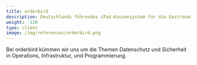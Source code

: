```yaml
---
title: orderbird
description: Deutschlands führendes iPad-Kassensystem für die Gastronomie
weight: -110
type: client
image: /img/references/orderbird.png
---
```

Bei orderbird kümmen wir uns um die Themen Datenschutz und Sicherheit in
Operations, Infrastruktur, und Programmierung.
